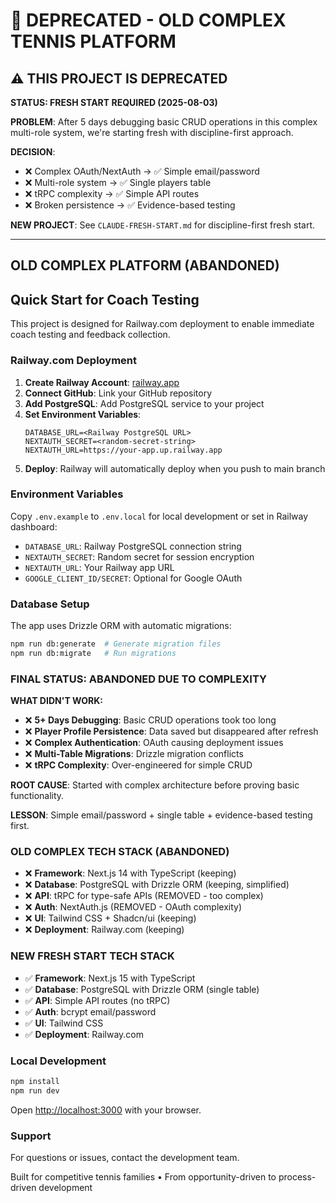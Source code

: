 # 🚨 DEPRECATED - OLD COMPLEX TENNIS PLATFORM

## ⚠️ **THIS PROJECT IS DEPRECATED**

**STATUS: FRESH START REQUIRED (2025-08-03)**

**PROBLEM**: After 5 days debugging basic CRUD operations in this complex multi-role system, we're starting fresh with discipline-first approach.

**DECISION**: 
- ❌ Complex OAuth/NextAuth → ✅ Simple email/password
- ❌ Multi-role system → ✅ Single players table
- ❌ tRPC complexity → ✅ Simple API routes
- ❌ Broken persistence → ✅ Evidence-based testing

**NEW PROJECT**: See `CLAUDE-FRESH-START.md` for discipline-first fresh start.

---

## OLD COMPLEX PLATFORM (ABANDONED)

## Quick Start for Coach Testing

This project is designed for Railway.com deployment to enable immediate coach testing and feedback collection.

### Railway.com Deployment

1. **Create Railway Account**: [railway.app](https://railway.app)
2. **Connect GitHub**: Link your GitHub repository
3. **Add PostgreSQL**: Add PostgreSQL service to your project
4. **Set Environment Variables**:
   ```
   DATABASE_URL=<Railway PostgreSQL URL>
   NEXTAUTH_SECRET=<random-secret-string>
   NEXTAUTH_URL=https://your-app.up.railway.app
   ```
5. **Deploy**: Railway will automatically deploy when you push to main branch

### Environment Variables

Copy `.env.example` to `.env.local` for local development or set in Railway dashboard:

- `DATABASE_URL`: Railway PostgreSQL connection string
- `NEXTAUTH_SECRET`: Random secret for session encryption
- `NEXTAUTH_URL`: Your Railway app URL
- `GOOGLE_CLIENT_ID/SECRET`: Optional for Google OAuth

### Database Setup

The app uses Drizzle ORM with automatic migrations:

```bash
npm run db:generate  # Generate migration files
npm run db:migrate   # Run migrations
```

### FINAL STATUS: ABANDONED DUE TO COMPLEXITY

**WHAT DIDN'T WORK:**
- ❌ **5+ Days Debugging**: Basic CRUD operations took too long
- ❌ **Player Profile Persistence**: Data saved but disappeared after refresh
- ❌ **Complex Authentication**: OAuth causing deployment issues
- ❌ **Multi-Table Migrations**: Drizzle migration conflicts
- ❌ **tRPC Complexity**: Over-engineered for simple CRUD

**ROOT CAUSE**: Started with complex architecture before proving basic functionality.

**LESSON**: Simple email/password + single table + evidence-based testing first.

### OLD COMPLEX TECH STACK (ABANDONED)

- ❌ **Framework**: Next.js 14 with TypeScript (keeping)
- ❌ **Database**: PostgreSQL with Drizzle ORM (keeping, simplified)
- ❌ **API**: tRPC for type-safe APIs (REMOVED - too complex)
- ❌ **Auth**: NextAuth.js (REMOVED - OAuth complexity)
- ❌ **UI**: Tailwind CSS + Shadcn/ui (keeping)
- ❌ **Deployment**: Railway.com (keeping)

### NEW FRESH START TECH STACK

- ✅ **Framework**: Next.js 15 with TypeScript
- ✅ **Database**: PostgreSQL with Drizzle ORM (single table)
- ✅ **API**: Simple API routes (no tRPC)
- ✅ **Auth**: bcrypt email/password
- ✅ **UI**: Tailwind CSS
- ✅ **Deployment**: Railway.com

### Local Development

```bash
npm install
npm run dev
```

Open [http://localhost:3000](http://localhost:3000) with your browser.

### Support

For questions or issues, contact the development team.

Built for competitive tennis families • From opportunity-driven to process-driven development
